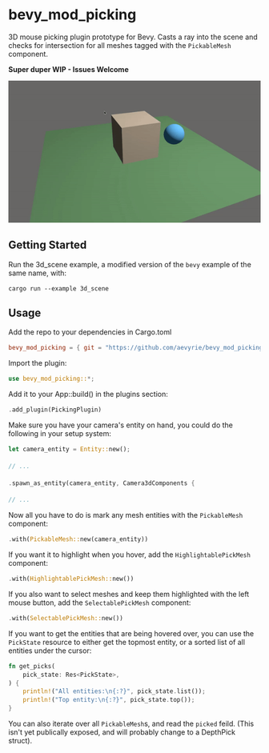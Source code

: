 # bevy_mod_picking

3D mouse picking plugin prototype for Bevy. Casts a ray into the scene and checks for intersection for all meshes tagged with the `PickableMesh` component.

**Super duper WIP - Issues Welcome**

![Picking demo](docs/demo.gif)

## Getting Started

Run the 3d_scene example, a modified version of the `bevy` example of the same name, with:
```console
cargo run --example 3d_scene
```

## Usage

Add the repo to your dependencies in Cargo.toml

```toml
bevy_mod_picking = { git = "https://github.com/aevyrie/bevy_mod_picking", branch = "master" }
```

Import the plugin:

```rust
use bevy_mod_picking::*;
```

Add it to your App::build() in the plugins section:

```rust
.add_plugin(PickingPlugin)
```

Make sure you have your camera's entity on hand, you could do the following in your setup system:

```rust
let camera_entity = Entity::new();

// ...

.spawn_as_entity(camera_entity, Camera3dComponents {

// ...
```

Now all you have to do is mark any mesh entities with the `PickableMesh` component:

```rust
.with(PickableMesh::new(camera_entity))
```

If you want it to highlight when you hover, add the `HighlightablePickMesh` component:

```rust
.with(HighlightablePickMesh::new())
```

If you also want to select meshes and keep them highlighted with the left mouse button, add the `SelectablePickMesh` component:

```rust
.with(SelectablePickMesh::new())
```

If you want to get the entities that are being hovered over, you can use the `PickState` resource to either get the topmost entity, or a sorted list of all entities under the cursor:

```rust
fn get_picks(
    pick_state: Res<PickState>,
) {
    println!("All entities:\n{:?}", pick_state.list());
    println!("Top entity:\n{:?}", pick_state.top());
}
```

You can also iterate over all `PickableMesh`s, and read the `picked` feild. (This isn't yet publically exposed, and will probably change to a DepthPick struct).
